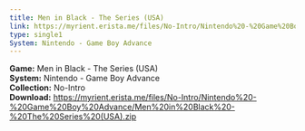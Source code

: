 ```yaml
---
title: Men in Black - The Series (USA)
link: https://myrient.erista.me/files/No-Intro/Nintendo%20-%20Game%20Boy%20Advance/Men%20in%20Black%20-%20The%20Series%20(USA).zip
type: single1
System: Nintendo - Game Boy Advance
---
```

<b>Game:</b> Men in Black - The Series (USA)<br>
<b>System:</b> Nintendo - Game Boy Advance<br>
<b>Collection:</b> No-Intro<br>
<b>Download:</b> https://myrient.erista.me/files/No-Intro/Nintendo%20-%20Game%20Boy%20Advance/Men%20in%20Black%20-%20The%20Series%20(USA).zip
